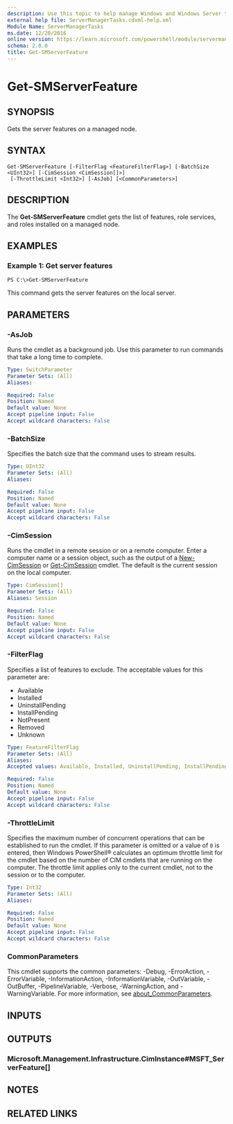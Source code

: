 ```yaml
---
description: Use this topic to help manage Windows and Windows Server technologies with Windows PowerShell.
external help file: ServerManagerTasks.cdxml-help.xml
Module Name: ServerManagerTasks
ms.date: 12/20/2016
online version: https://learn.microsoft.com/powershell/module/servermanagertasks/get-smserverfeature?view=windowsserver2016-ps&wt.mc_id=ps-gethelp
schema: 2.0.0
title: Get-SMServerFeature
---
```


# Get-SMServerFeature

## SYNOPSIS
Gets the server features on a managed node.

## SYNTAX

```
Get-SMServerFeature [-FilterFlag <FeatureFilterFlag>] [-BatchSize <UInt32>] [-CimSession <CimSession[]>]
 [-ThrottleLimit <Int32>] [-AsJob] [<CommonParameters>]
```

## DESCRIPTION
The **Get-SMServerFeature** cmdlet gets the list of features, role services, and roles installed on a managed node.

## EXAMPLES

### Example 1: Get server features
```
PS C:\>Get-SMServerFeature
```

This command gets the server features on the local server.

## PARAMETERS

### -AsJob
Runs the cmdlet as a background job. Use this parameter to run commands that take a long time to complete.

```yaml
Type: SwitchParameter
Parameter Sets: (All)
Aliases: 

Required: False
Position: Named
Default value: None
Accept pipeline input: False
Accept wildcard characters: False
```

### -BatchSize
Specifies the batch size that the command uses to stream results.

```yaml
Type: UInt32
Parameter Sets: (All)
Aliases: 

Required: False
Position: Named
Default value: None
Accept pipeline input: False
Accept wildcard characters: False
```

### -CimSession
Runs the cmdlet in a remote session or on a remote computer.
Enter a computer name or a session object, such as the output of a [New-CimSession](https://go.microsoft.com/fwlink/p/?LinkId=227967) or [Get-CimSession](https://go.microsoft.com/fwlink/p/?LinkId=227966) cmdlet.
The default is the current session on the local computer.

```yaml
Type: CimSession[]
Parameter Sets: (All)
Aliases: Session

Required: False
Position: Named
Default value: None
Accept pipeline input: False
Accept wildcard characters: False
```

### -FilterFlag
Specifies a list of features to exclude.
The acceptable values for this parameter are:

- Available
- Installed
- UninstallPending
- InstallPending
- NotPresent
- Removed
- Unknown

```yaml
Type: FeatureFilterFlag
Parameter Sets: (All)
Aliases: 
Accepted values: Available, Installed, UninstallPending, InstallPending, NotPresent, Removed, Unknown

Required: False
Position: Named
Default value: None
Accept pipeline input: False
Accept wildcard characters: False
```

### -ThrottleLimit
Specifies the maximum number of concurrent operations that can be established to run the cmdlet.
If this parameter is omitted or a value of `0` is entered, then Windows PowerShell® calculates an optimum throttle limit for the cmdlet based on the number of CIM cmdlets that are running on the computer.
The throttle limit applies only to the current cmdlet, not to the session or to the computer.

```yaml
Type: Int32
Parameter Sets: (All)
Aliases: 

Required: False
Position: Named
Default value: None
Accept pipeline input: False
Accept wildcard characters: False
```

### CommonParameters
This cmdlet supports the common parameters: -Debug, -ErrorAction, -ErrorVariable, -InformationAction, -InformationVariable, -OutVariable, -OutBuffer, -PipelineVariable, -Verbose, -WarningAction, and -WarningVariable. For more information, see [about_CommonParameters](https://go.microsoft.com/fwlink/?LinkID=113216).

## INPUTS

## OUTPUTS

### Microsoft.Management.Infrastructure.CimInstance#MSFT_ServerFeature[]

## NOTES

## RELATED LINKS

